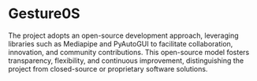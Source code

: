 # Gesture0S
The project adopts an open-source development approach, leveraging libraries such as Mediapipe and PyAutoGUI to facilitate collaboration, innovation, and community contributions. This open-source model fosters transparency, flexibility, and continuous improvement, distinguishing the project from closed-source or proprietary software solutions.
